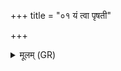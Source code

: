 +++
title = "०१ यं त्वा पृषती"

+++
<details><summary>मूलम् (GR)</summary>

यं त्वा पृषती रथे  
पृष्टिर् वहति रोहितः ।  
शुभा यासि रिणन्न् अपः ।  
तेनेमं ब्रह्मणस्पते  
रोहं रोहयोत्तमम् ॥
</details>